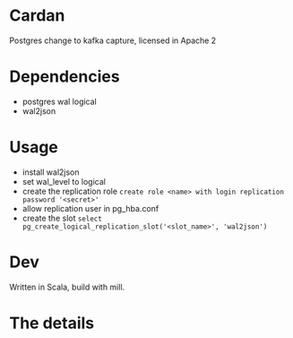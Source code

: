 # Cardan

Postgres change to kafka capture, licensed in Apache 2


# Dependencies

- postgres wal logical
- wal2json

# Usage

- install wal2json
- set wal_level to logical
- create the replication role `create role <name> with login replication password '<secret>'`
- allow replication user in pg_hba.conf
- create the slot `select pg_create_logical_replication_slot('<slot_name>', 'wal2json')`

# Dev

Written in Scala, build with mill.

# The details


